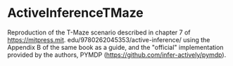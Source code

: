 # ActiveInferenceTMaze
Reproduction of the T-Maze scenario described in chapter 7 of https://mitpress.mit.
edu/9780262045353/active-inference/ using the Appendix B of the same book as a guide, and the "official" implementation 
provided by the authors, PYMDP (https://github.com/infer-actively/pymdp). 
